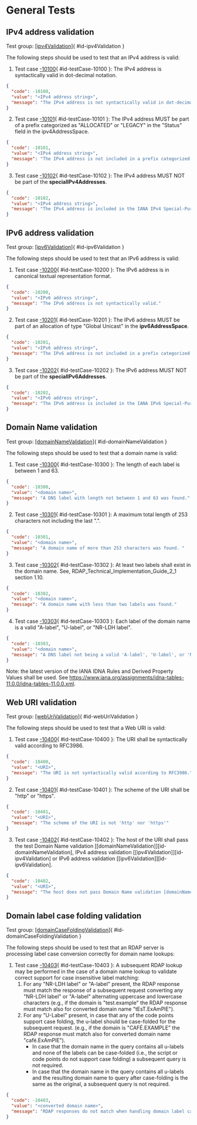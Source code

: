 # General Tests

## IPv4 address validation 

Test group: [[ipv4Validation]](#id-ipv4Validation){ #id-ipv4Validation } 

The following steps should be used to test that an IPv4 address is valid:

1. Test case [-10100](#id-testCase-10100){ #id-testCase-10100 }: The IPv4 address is syntactically valid in dot-decimal notation.
``` json
{
  "code": -10100,
  "value": "<IPv4 address string>",
  "message": "The IPv4 address is not syntactically valid in dot-decimal notation."
}
```
2. Test case [-10101](#id-testCase-10101){ #id-testCase-10101 }: The IPv4 address MUST be part of a prefix categorized as "ALLOCATED" or "LEGACY" in  the "Status" field in the ipv4AddressSpace.
``` json
{
  "code": -10101,
  "value": "<IPv4 address string>",
  "message": "The IPv4 address is not included in a prefix categorized as ALLOCATED or LEGACY in the IANA IPv4 Address Space Registry. Dataset: ipv4AddressSpace"
}
```
3. Test case [-10102](#id-testCase-10102){ #id-testCase-10102 }: The IPv4 address MUST NOT be part of the **specialIPv4Addresses**.
``` json
{
  "code": -10102,
  "value": "<IPv4 address string>",
  "message": "The IPv4 address is included in the IANA IPv4 Special-Purpose Address Registry. Dataset: specialIPv4Addresses"
}
```

## IPv6 address validation

Test group: [[ipv6Validation]](#id-ipv6Validation){ #id-ipv6Validation }

The following steps should be used to test that an IPv6 address is valid:

1. Test case [-10200](#id-testCase-10200){ #id-testCase-10200 }: The IPv6 address is in canonical textual representation format.
``` json
{
  "code": -10200,
  "value": "<IPv6 address string>",
  "message": "The IPv6 address is not syntactically valid."
}
```
2. Test case [-10201](#id-testCase-10201){ #id-testCase-10201 }: The IPv6 address MUST be part of an allocation of type "Global Unicast" in the **ipv6AddressSpace**.
``` json
{
  "code": -10201,
  "value": "<IPv6 address string>",
  "message": "The IPv6 address is not included in a prefix categorized as Global Unicast in the Internet Protocol Version 6 Address Space. Dataset: ipv6AddressSpace"
}
```
3. Test case [-10202](#id-testCase-10202){ #id-testCase-10202 }: The IPv6 address MUST NOT be part of the **specialIPv6Addresses**.
``` json
{
  "code": -10202,
  "value": "<IPv6 address string>",
  "message": "The IPv6 address is included in the IANA IPv6 Special-Purpose Address Registry. Dataset: specialIPv6Addresses"
}
```


## Domain Name validation 

Test group: [[domainNameValidation]](#id-domainNameValidation){ #id-domainNameValidation }

The following steps should be used to test that a domain name is valid:

1. Test case [-10300](#id-testCase-10300){ #id-testCase-10300 }: The length of each label is between 1 and 63.
``` json
{
  "code": -10300,
  "value": "<domain name>",
  "message": "A DNS label with length not between 1 and 63 was found."
}
```
2. Test case [-10301](#id-testCase-10301){ #id-testCase-10301 }: A maximum total length of 253 characters not including the last ".".
``` json
{
  "code": -10301,
  "value": "<domain name>",
  "message": "A domain name of more than 253 characters was found. "
}
```
3. Test case [-10302](#id-testCase-10302){ #id-testCase-10302 }: At least two labels shall exist in the domain name. See,
RDAP_Technical_Implementation_Guide_2_1 section 1.10.
``` json
{
  "code": -10302,
  "value": "<domain name>",
  "message": "A domain name with less than two labels was found."
}
```
4. Test case [-10303](#id-testCase-10303){ #id-testCase-10303 }: Each label of the domain name is a valid "A-label", "U-label", or "NR-LDH label".
``` json
{
  "code": -10303,
  "value": "<domain name>",
  "message": "A DNS label not being a valid 'A-label', 'U-label', or 'NR-LDH label' was found."
}
```

Note: the latest version of the IANA IDNA Rules and Derived Property Values shall be used. 
See <https://www.iana.org/assignments/idna-tables-11.0.0/idna-tables-11.0.0.xml>.

## Web URI validation

Test group: [[webUriValidation]](#id-webUriValidation){ #id-webUriValidation }

The following steps should be used to test that a Web URI is valid:

1. Test case [-10400](#id-testCase-10400){ #id-testCase-10400 }: The URI shall be syntactically valid according to RFC3986.
``` json
{
  "code": -10400,
  "value": "<URI>",
  "message": "The URI is not syntactically valid according to RFC3986."
}
```
2. Test case [-10401](#id-testCase-10401){ #id-testCase-10401 }: The scheme of the URI shall be "http" or "https".
``` json
{
  "code": -10401,
  "value": "<URI>",
  "message": "The scheme of the URI is not 'http' nor 'https'"
}
```
3. Test case [-10402](#id-testCase-10402){ #id-testCase-10402 }: The host of the URI shall pass the test Domain Name validation [[domainNameValidation]][id-domainNameValidation], IPv4 address validation [[ipv4Validation]][id-ipv4Validation] or IPv6 address validation [[ipv6Validation]][id-ipv6Validation].
``` json
{
  "code": -10402,
  "value": "<URI>",
  "message": "The host does not pass Domain Name validation [domainNameValidation], IPv4 address validation [ipv4Validation] nor IPv6 address validation [ipv6Validation]"
}
```


## Domain label case folding validation 

Test group: [[domainCaseFoldingValidation]](#id-domainCaseFoldingValidation){ #id-domainCaseFoldingValidation }

The following steps should be used to test that an RDAP server is processing label case conversion correctly for domain name lookups:

1. Test case [-10403](#id-testCase-10403){ #id-testCase-10403 }: A subsequent RDAP lookup may be performed in the case of a domain name lookup to validate correct support for case insensitive label matching:
      1. For any "NR-LDH label" or "A-label" present, the RDAP response must match the response of a subsequent request converting any "NR-LDH label" or "A-label" alternating uppercase and lowercase characters (e.g., if the domain is "test.example" the RDAP response must match also for converted domain name "tEsT.ExAmPlE").
      1. For any "U-Label" present, in case that any of the code points support case folding, the u-label should be case-folded for the subsequent request. (e.g., if the domain is "CAFÉ.EXAMPLE" the RDAP response must match also for converted domain name "café.ExAmPlE").
          - In case that the domain name in the query contains all u-labels and none of the labels can be case-folded (i.e., the script or code points do not support case folding) a subsequent query is not required.
          - In case that the domain name in the query contains all u-labels and the resulting domain name to query after case-folding is the same as the original, a subsequent query is not required.

``` json
{
  "code": -10403,
  "value": "<converted domain name>",
  "message": "RDAP responses do not match when handling domain label case folding."
}
```
